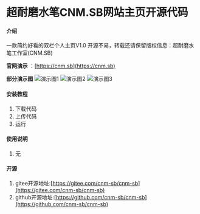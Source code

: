 
# 超耐磨水笔CNM.SB网站主页开源代码

#### 介绍

一款简约好看的双栏个人主页V1.0
开源不易，转载还请保留版权信息：超耐磨水笔工作室(CNM.SB)

 **官网演示** ：[https://cnm.sb](https://cnm.sb)

 **部分演示图** 
![演示图1](READMEIMG/cnm1.jpg)
![演示图2](READMEIMG/cnm2.jpg)
![演示图3](READMEIMG/cnm3.jpg)


#### 安装教程

1.  下载代码
2.  上传代码
3.  运行

#### 使用说明

1.  无


#### 开源

1.  gitee开源地址:[https://gitee.com/cnm-sb/cnm-sb](https://gitee.com/cnm-sb/cnm-sb)
2.  github开源地址:[https://github.com/cnm-sb/cnm-sb](https://github.com/cnm-sb/cnm-sb)


